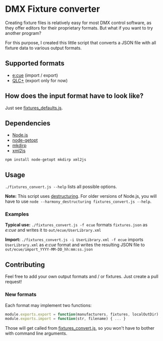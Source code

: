 # DMX Fixture converter

Creating fixture files is relatively easy for most DMX control software, as they offer editors for their proprietary formats. But what if you want to try another program?

For this purpose, I created this little script that converts a JSON file with all fixture data to various output formats.

## Supported formats

* [e:cue](http://www.ecue.de/) (import / export)
* [QLC+](http://www.qlcplus.org/) (export only for now)


## How does the input format have to look like?

Just see [fixtures_defaults.js](fixtures_defaults.js).


## Dependencies

* [Node.js](https://nodejs.org/en/)
* [node-getopt](https://www.npmjs.com/package/node-getopt)
* [mkdirp](https://www.npmjs.com/package/mkdirp)
* [xml2js](https://github.com/Leonidas-from-XIV/node-xml2js)

```
npm install node-getopt mkdirp xml2js
```

## Usage

`./fixtures_convert.js --help` lists all possible options.

**Note:** This script uses [destructuring](http://stackoverflow.com/questions/17379277/destructuring-in-node-js). For older versions of Node.js, you will have to use `node --harmony_destructuring fixtures_convert.js --help`.

### Examples

**Typical use:** `./fixtures_convert.js -f ecue` formats `fixtures.json` as *e:cue* and writes it to `out/ecue/UserLibrary.xml`

**Import:** `./fixtures_convert.js -i UserLibrary.xml -f ecue` imports `UserLibrary.xml` as *e:cue* format and writes the resulting JSON file to `out/ecue/import_YYYY-MM-DD_hh:mm:ss.json`


## Contributing

Feel free to add your own output formats and / or fixtures. Just create a pull request!

### New formats

Each format may implement two functions:

```js
module.exports.export = function(manufacturers, fixtures, localOutDir) { ... }
module.exports.import = function(str, filename) { ... }
```

Those will get called from [fixtures_convert.js](fixtures_convert.js), so you won't have to bother with command line arguments.